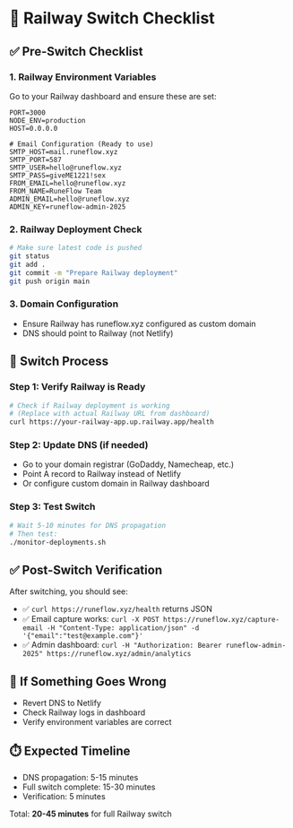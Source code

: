 # 🚂 Railway Switch Checklist

## ✅ Pre-Switch Checklist

### 1. Railway Environment Variables
Go to your Railway dashboard and ensure these are set:

```env
PORT=3000
NODE_ENV=production
HOST=0.0.0.0

# Email Configuration (Ready to use)
SMTP_HOST=mail.runeflow.xyz
SMTP_PORT=587
SMTP_USER=hello@runeflow.xyz
SMTP_PASS=giveME1221!sex
FROM_EMAIL=hello@runeflow.xyz
FROM_NAME=RuneFlow Team
ADMIN_EMAIL=hello@runeflow.xyz
ADMIN_KEY=runeflow-admin-2025
```

### 2. Railway Deployment Check
```bash
# Make sure latest code is pushed
git status
git add .
git commit -m "Prepare Railway deployment"
git push origin main
```

### 3. Domain Configuration
- Ensure Railway has runeflow.xyz configured as custom domain
- DNS should point to Railway (not Netlify)

## 🔄 Switch Process

### Step 1: Verify Railway is Ready
```bash
# Check if Railway deployment is working
# (Replace with actual Railway URL from dashboard)
curl https://your-railway-app.up.railway.app/health
```

### Step 2: Update DNS (if needed)
- Go to your domain registrar (GoDaddy, Namecheap, etc.)
- Point A record to Railway instead of Netlify
- Or configure custom domain in Railway dashboard

### Step 3: Test Switch
```bash
# Wait 5-10 minutes for DNS propagation
# Then test:
./monitor-deployments.sh
```

## ✅ Post-Switch Verification

After switching, you should see:
- ✅ `curl https://runeflow.xyz/health` returns JSON
- ✅ Email capture works: `curl -X POST https://runeflow.xyz/capture-email -H "Content-Type: application/json" -d '{"email":"test@example.com"}'`
- ✅ Admin dashboard: `curl -H "Authorization: Bearer runeflow-admin-2025" https://runeflow.xyz/admin/analytics`

## 🚨 If Something Goes Wrong
- Revert DNS to Netlify
- Check Railway logs in dashboard
- Verify environment variables are correct

## ⏱️ Expected Timeline
- DNS propagation: 5-15 minutes
- Full switch complete: 15-30 minutes
- Verification: 5 minutes

Total: **20-45 minutes** for full Railway switch
